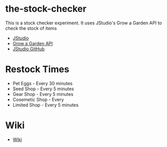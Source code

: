 # the-stock-checker
This is a stock checker experiment. It uses JStudio's Grow a Garden API to check the stock of items

- [JStudio](https://pypi.org/project/jstudio/)
- [Grow a Garden API](https://api.joshlei.com/)
- [JStudio GitHub](https://github.com/JStudiooo/GrowAGardenAPI)

# Restock Times

- Pet Eggs - Every 30 minutes
- Seed Shop - Every 5 minutes
- Gear Shop - Every 5 minutes
- Cosemetic Shop - Every
- Limited Shop - Every 5 minutes

# Wiki

- [Wiki](https://github.com/ahernandez411/the-stock-checker/wiki)
